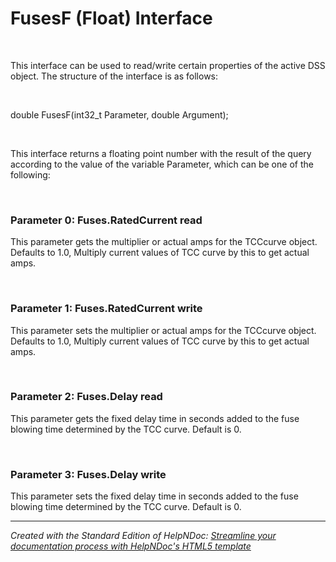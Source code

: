 # FusesF (Float) Interface

&nbsp;

This interface can be used to read/write certain properties of the active DSS object. The structure of the interface is as follows:

&nbsp;

double FusesF(int32\_t Parameter, double Argument);

&nbsp;

This interface returns a floating point number with the result of the query according to the value of the variable Parameter, which can be one of the following:

&nbsp;

### Parameter 0: Fuses.RatedCurrent read

This parameter gets the multiplier or actual amps for the TCCcurve object. Defaults to 1.0, Multiply current values of TCC curve by this to get actual amps.

&nbsp;

### Parameter 1: Fuses.RatedCurrent write

This parameter sets the multiplier or actual amps for the TCCcurve object. Defaults to 1.0, Multiply current values of TCC curve by this to get actual amps.

&nbsp;

### Parameter 2: Fuses.Delay read

This parameter gets the fixed delay time in seconds added to the fuse blowing time determined by the TCC curve. Default is 0.

&nbsp;

### Parameter 3: Fuses.Delay write

This parameter sets the fixed delay time in seconds added to the fuse blowing time determined by the TCC curve. Default is 0.


***
_Created with the Standard Edition of HelpNDoc: [Streamline your documentation process with HelpNDoc's HTML5 template](<https://www.helpndoc.com/feature-tour/produce-html-websites/>)_
